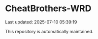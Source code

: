 # CheatBrothers-WRD

Last updated: 2025-07-10 05:39:19

This repository is automatically maintained.
